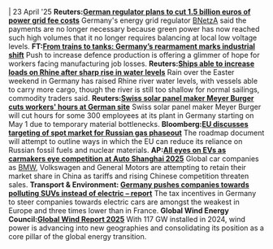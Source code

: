 | 23 April '25
**Reuters:[German regulator plans to cut 1.5 billion euros of power grid fee costs](https://www.reuters.com/business/energy/german-regulator-plans-cut-15-billion-euros-power-grid-fee-costs-2025-04-23/)**
Germany's energy grid regulator [BNetzA](https://www.cleanenergywire.org/experts/federal-network-agency-electricity-gas-telecommunications-post-and-railway-0) said the payments are no longer necessary because green power has now reached such high volumes that it no longer requires balancing at local low voltage levels.
**FT:[From trains to tanks: Germany’s rearmament marks industrial shift](https://www.ft.com/content/0f3ba2cc-110b-4ca6-b5de-77288e84541f)**
Push to increase defence production is offering a glimmer of hope for workers facing manufacturing job losses.
**Reuters:[Ships able to increase loads on Rhine after sharp rise in water levels](https://www.reuters.com/business/environment/ships-able-increase-loads-rhine-after-sharp-rise-water-levels-2025-04-22/)**
Rain over the Easter weekend in Germany has raised Rhine river water levels, with vessels able to carry more cargo, though the river is still too shallow for normal sailings, commodity traders said.
**Reuters:[Swiss solar panel maker Meyer Burger cuts workers' hours at German site](https://www.reuters.com/business/energy/swiss-solar-panel-maker-meyer-burger-cuts-workers-hours-german-site-2025-04-23/)**
Swiss solar panel maker Meyer Burger will cut hours for some 300 employees at its plant in Germany starting on May 1 due to temporary material bottlenecks.
**Bloomberg:[EU discusses targeting of spot market for Russian gas phaseout](https://www.bloomberg.com/news/articles/2025-04-22/eu-discusses-targeting-of-spot-market-for-russian-gas-phase-out)**
The roadmap document will attempt to outline ways in which the EU can reduce its reliance on Russian fossil fuels and nuclear materials.
**AP:[All eyes on EVs as carmakers eye competition at Auto Shanghai 2025](https://www.euronews.com/business/2025/04/23/all-eyes-on-evs-as-carmakers-eye-competition-at-auto-shanghai-2025)**
Global car companies as [BMW](https://www.cleanenergywire.org/experts/bmw-bayerische-motoren-werke), Volkswagen and General Motors are attempting to retain their market share in China as tariffs and rising Chinese competition threaten sales.
**Transport & Environment: [Germany pushes companies towards polluting SUVs instead of electric – report](https://www.transportenvironment.org/articles/germany-pushes-companies-towards-polluting-suvs-instead-of-electric-new-study-finds)**
The tax incentives in Germany to steer companies towards electric cars are amongst the weakest in Europe and three times lower than in France.
**Global Wind Energy Council:[Global Wind Report 2025](https://www.gwec.net/reports/globalwindreport)**
With 117 GW installed in 2024, wind power is advancing into new geographies and consolidating its position as a core pillar of the global energy transition.